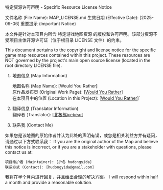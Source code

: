 特定资源许可声明 - Specific Resource License Notice

文件名称 (File Name): MAP_LICENSE.md 生效日期 (Effective Date): [2025-09-06]
重要提示 (Important Notice)

本文件是针对本项目内所含 特定游戏地图资源 的版权和许可声明。该部分资源不受项目主体开源许可证（位于根目录 LICENSE 文件）的约束。

This document pertains to the copyright and license notice for the specific game map resources contained within this project. These resources are NOT governed by the project's main open source license (located in the root directory LICENSE file).
1. 地图信息 (Map Information)  
  
    地图名称 (Map Name): [Would You Rather]  
    原作品发布页 (Original Work Page): [[Would You Rather](https://www.planetminecraft.com/project/would-you-rather-4897801/)]  
    在本项目中的位置 (Location in this Project): [[Would You Rather](https://github.com/hudongyida/minecraft_minigame_docker/tree/main/would-you-rather/server)]`  

2. 翻译信息 (Translator Information)  
   翻译者 (Translator): [[北极熊icebear](https://www.zeroicebear.com/about)]  

3. 联系我 (Contact Me)

如果您是该地图的原始作者并认为此处的声明有误，或您是相关利益方并有疑问，请通过以下方式联系我： If you are the original author of the Map and believe this notice is incorrect, or if you are a stakeholder with questions, please contact us at:

    项目维护者 (Maintainer): [护冬 hudongyida]
    联系方式 (Contact): [hudongyida@gmail.com]

我将在半个月内进行回复，并且给出合理的解决方案。 I will respond within half a month and provide a reasonable solution.
